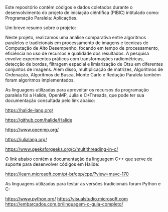 Este repositório contém códigos e dados coletados durante o desenvolvimento do projeto de iniciação ciêntifica (PIBIC) intitulado como: Programação Paralela: Aplicações.

Um breve resumo sobre o projeto:

Neste projeto, realizamos uma análise comparativa entre algoritmos paralelos e tradicionais em processamento de imagens e tecnicas de Computação de Alto Desempenho, focando em tempo de processamento, eficiência no uso de recursos e qualidade dos resultados. A pesquisa envolve experimentos práticos com transformações radiométricas, detecção de bordas, filtragem espacial e limiarização de Otsu em diferentes conjuntos de imagens. Além disso, multiplicação de matrizes, Algoritmos de Ordenação, Algoritmos de Busca, Monte Carlo e Redução Paralela também foram algoritmos implementados.

As linguagens utilizadas para aproveitar os recursos da programação paralela foi a Halide, OpenMP, Julia e C+Threads, que pode ter sua documentação consultada pelo link abaixo:

https://halide-lang.org/

https://github.com/halide/Halide

https://www.openmp.org/

https://julialang.org/

https://www.geeksforgeeks.org/c/multithreading-in-c/

O link abaixo contém a documentação da linguagem C++ que serve de suporte para desenvolver códigos em Halide:

https://learn.microsoft.com/pt-br/cpp/cpp/?view=msvc-170

As linguagens utilizadas para testar as versões tradicionais foram Python e C:

https://www.python.org/
https://visualstudio.microsoft.com
https://embarcados.com.br/linguagem-c-guia-completo/


